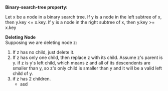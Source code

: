 **Binary-search-tree property:**

Let x be a node in a binary search tree. If y is a node in the left subtree
of x, then y.key <= x.key. If y is a node in the right subtree of x, then
y.key >= x.key

**Deleting Node**  
Supposing we are deleting node z:  
1. If z has no child, just delete it.
2. If z has only one child, then replace z with its child. 
Assume z's parent is y. if z is y's left child, which means z and all of its
descendents are smaller than y, so z's only child is smaller than y and it will
be a valid left child of y.
3. if z has 2 children. 
    * asd